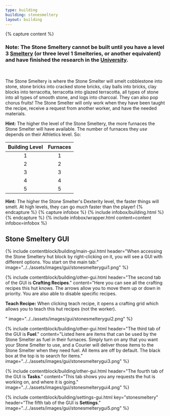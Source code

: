 ```yaml
---
type: building
building: stonesmeltery
layout: building
---
```

{% capture content %}
### Note: The Stone Smeltery cannot be built until you have a level 3 [Smeltery](../../source/buildings/smeltery) (or three level 1 Smelteries, or another equivalent) and have finished the research in the [University](../../source/buildings/university).
<br>

The Stone Smeltery is where the Stone Smelter will smelt cobblestone into stone, stone bricks into cracked stone bricks, clay balls into bricks, clay blocks into terracotta, terracotta into glazed terracotta, all types of stone into all types of smooth stone, and logs into charcoal. They can also pop chorus fruits! The Stone Smelter will only work when they have been taught the recipe, receive a request from another worker, and have the needed materials. 

**Hint:** The higher the level of the Stone Smeltery, the more furnaces the Stone Smelter will have available. The number of furnaces they *use* depends on their Athletics level. So:

| Building Level | Furnaces |
| :------------: | :------: |
|       1        |    1     |
|       2        |    2     |
|       3        |    3     |
|       4        |    4     |
|       5        |    5     |

**Hint:** The higher the Stone Smelter's Dexterity level, the faster things will smelt. At high levels, they can go *much* faster than the player!
{% endcapture %}
{% capture infobox %}
{% include infobox/building.html %}
{% endcapture %}
{% include infobox/wrapper.html content=content infobox=infobox %}

## Stone Smeltery GUI

{% include contentblock/building/main-gui.html header="When accessing the Stone Smeltery hut block by right-clicking on it, you will see a GUI with different options. You start on the main tab:" image="../../assets/images/gui/stonesmelterygui1.png" %}

{% include contentblock/building/other-gui.html header="The second tab of the GUI is <strong>Crafting Recipes</strong>." content="Here you can see all the crafting recipes this hut knows. The arrows allow you to move them up or down in priority. You are also able to disable specific recipes.<p><strong> Teach Recipe:</strong> When clicking teach recipe, it opens a crafting grid which allows you to teach this hut recipes (not the worker).</p>" image="../../assets/images/gui/stonesmelterygui2.png" %}

{% include contentblock/building/other-gui.html header="The third tab of the GUI is <strong>Fuel</strong>." content="Listed here are items that can be used by the Stone Smelter as fuel in their furnaces. Simply turn on any that you want your Stone Smelter to use, and a Courier will deliver those items to the Stone Smelter when they need fuel. All items are off by default. The black box at the top is to search for items." image="../../assets/images/gui/stonesmelterygui3.png" %}

{% include contentblock/building/other-gui.html header="The fourth tab of the GUI is <strong>Tasks</strong>." content="This tab shows you any requests the hut is working on, and where it is going." image="../../assets/images/gui/stonesmelterygui4.png" %}

{% include contentblock/building/settings-gui.html key="stonesmeltery" header="The fifth tab of the GUI is <strong>Settings</strong>." image="../../assets/images/gui/stonesmelterygui5.png" %}